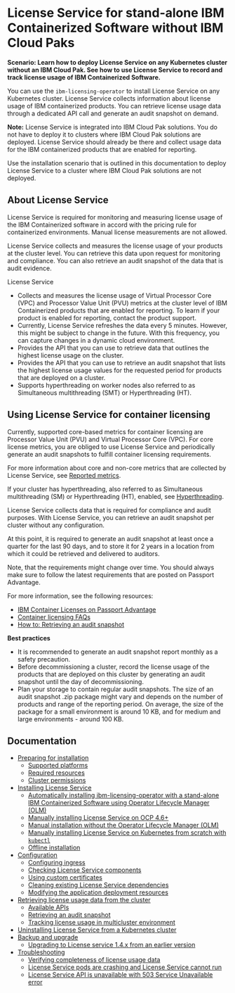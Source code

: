 
# License Service for stand-alone IBM Containerized Software without IBM Cloud Paks

<b>Scenario: Learn how to deploy License Service on any Kubernetes cluster without an IBM Cloud Pak. See how to use License Service to record and track license usage of IBM Containerized Software.</b>

You can use the `ibm-licensing-operator` to install License Service on any Kubernetes cluster. License Service collects information about license usage of IBM containerized products. You can retrieve license usage data through a dedicated API call and generate an audit snapshot on demand.

**Note:** License Service is integrated into IBM Cloud Pak solutions. You do not have to deploy it to clusters where IBM Cloud Pak solutions are deployed. License Service should already be there and collect usage data for the IBM containerized products that are enabled for reporting.

Use the installation scenario that is outlined in this documentation to deploy License Service to a cluster where IBM Cloud Pak solutions are not deployed.

## About License Service

License Service is required for monitoring and measuring license usage of the IBM Containerized software in accord with the pricing rule for containerized environments. Manual license measurements are not allowed.

License Service collects and measures the license usage of your products at the cluster level. You can retrieve this data upon request for monitoring and compliance. You can also retrieve an audit snapshot of the data that is audit evidence.

License Service

- Collects and measures the license usage of Virtual Processor Core (VPC) and Processor Value Unit (PVU) metrics at the cluster level of IBM Containerized products that are enabled for reporting. To learn if your product is enabled for reporting, contact the product support.
- Currently, License Service refreshes the data every 5 minutes. However, this might be subject to change in the future. With this frequency, you can capture changes in a dynamic cloud environment.
- Provides the API that you can use to retrieve data that outlines the highest license usage on the cluster.
- Provides the API that you can use to retrieve an audit snapshot that lists the highest license usage values for the requested period for products that are deployed on a cluster.
- Supports hyperthreading on worker nodes also referred to as Simultaneous multithreading (SMT) or Hyperthreading (HT).

## Using License Service for container licensing

Currently, supported core-based metrics for container licensing are Processor Value Unit (PVU) and Virtual Processor Core (VPC). For core license metrics, you are obliged to use License Service and periodically generate an audit snapshots to fulfill container licensing requirements.

For more information about core and non-core metrics that are collected by License Service, see [Reported metrics](https://www.ibm.com/docs/en/cpfs?topic=operator-reported-metrics).

If your cluster has hyperthreading, also referred to as Simultaneous multithreading (SM) or Hyperthreading (HT), enabled, see [Hyperthreading](https://www.ibm.com/docs/en/cpfs?topic=operator-hyperthreading).

License Service collects data that is required for compliance and audit purposes. With License Service, you can retrieve an audit snapshot per cluster without any configuration.

At this point, it is required to generate an audit snapshot at least once a quarter for the last 90 days, and to store it for 2 years in a location from which it could be retrieved and delivered to auditors.

Note, that the requirements might change over time. You should always make sure to follow the latest requirements that are posted on Passport Advantage.

For more information, see the following resources:

- [IBM Container Licenses on Passport Advantage](https://www.ibm.com/software/passportadvantage/containerlicenses.html)
- [Container licensing FAQs](https://www.ibm.com/software/passportadvantage/containerfaqov.html)
- [How to: Retrieving an audit snapshot](https://www.ibm.com/docs/en/cpfs?topic=service-apis-retrieving-license-data#auditSnapshot)

<b>Best practices</b>

- It is recommended to generate an audit snapshot report monthly as a safety precaution.
- Before decommissioning a cluster, record the license usage of the products that are deployed on this cluster by generating an audit snapshot until the day of decommissioning.
- Plan your storage to contain regular audit snapshots. The size of an audit snapshot .zip package might vary and depends on the number of products and range of the reporting period. On average, the size of the package for a small environment is around 10 KB, and for medium and large environments - around 100 KB.

## Documentation

- [Preparing for installation](Content/Preparing_for_installation.md)
    - [Supported platforms](Content/Preparing_for_installation.md#supported-platforms)
    - [Required resources](Content/Preparing_for_installation.md#required-resources)
    - [Cluster permissions](Content/Preparing_for_installation.md#cluster_permissions)
- [Installing License Service](Content/Installation_scenarios.md)
    - [Automatically installing ibm-licensing-operator with a stand-alone IBM Containerized Software using Operator Lifecycle Manager (OLM)](Content/Automatic_installation.md)
    - [Manually installing License Service on OCP 4.6+](Content/Install_on_OCP.md)
    - [Manual installation without the Operator Lifecycle Manager (OLM)](Content/Install_without_OLM.md)
    - [Manually installing License Service on Kubernetes from scratch with `kubectl`](Content/Install_from_scratch.md)
    - [Offline installation](Content/Install_offline.md)
- [Configuration](Content/Configuration.md)
    - [Configuring ingress](Content/Configuration.md#configuring-ingress)
    - [Checking License Service components](Content/Configuration.md#checking-license-service-components)
    - [Using custom certificates](Content/Configuration.md#using-custom-certificates)
    - [Cleaning existing License Service dependencies](Content/Configuration.md#cleaning-existing-license-service-dependencies)
    - [Modifying the application deployment resources](Content/Configuration.md#modifying-the-application-deployment-resources)
- [Retrieving license usage data from the cluster](Content/Retrieving_data.md)
    - [Available APIs](Content/Retrieving_data.md#available-apis)
    - [Retrieving an audit snapshot](https://www.ibm.com/docs/en/cpfs?topic=service-apis-retrieving-license-data#auditSnapshot)
    - [Tracking license usage in multicluster environment](Content/Retrieving_data.md#tracking-license-usage-in-multicluster-environment)
- [Uninstalling License Service from a Kubernetes cluster](Content/Uninstalling.md)
- [Backup and upgrade](Content/Backup_and_upgrade.md)
    - [Upgrading to License service 1.4.x from an earlier version](Content/Upgrading_to_14x.md)
- [Troubleshooting](Content/Troubleshooting.md)
    - [Verifying completeness of license usage data](Content/Troubleshooting.md#verifying-completeness-of-license-usage-data)
    - [License Service pods are crashing and License Service cannot run](Content/Troubleshooting.md#license-service-pods-are-crashing-and-license-service-cannot-run)
    - [License Service API is unavailable with 503 Service Unavailable error](Content/Troubleshooting.md#license-service-api-is-unavailable-with-503-service-unavailable-error)
